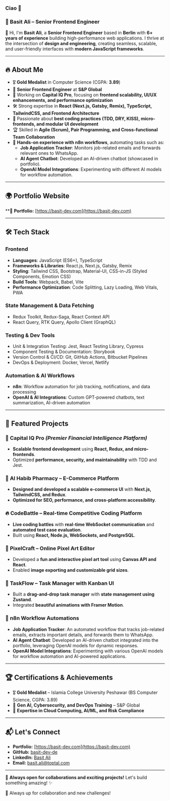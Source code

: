 ### Ciao 👋

### 🚀 Basit Ali – Senior Frontend Engineer

👋 Hi, I'm **Basit Ali**, a **Senior Frontend Engineer** based in **Berlin** with **6+ years of experience** building high-performance web applications. I thrive at the intersection of **design and engineering**, creating seamless, scalable, and user-friendly interfaces with **modern JavaScript frameworks**.

---

## 🔥 About Me

- 🎖 **Gold Medalist** in Computer Science (CGPA: **3.89**)
- 💼 **Senior Frontend Engineer** at **S&P Global**
- 🚀 Working on **Capital IQ Pro**, focusing on **frontend scalability, UI/UX enhancements, and performance optimization**
- 🛠 Strong expertise in **React (Next.js, Gatsby, Remix), TypeScript, TailwindCSS, and Frontend Architecture**
- 📌 Passionate about **best coding practices (TDD, DRY, KISS), micro-frontends, and modular UI development**
- 🏆 Skilled in **Agile (Scrum), Pair Programming, and Cross-functional Team Collaboration**
- 🔄 **Hands-on experience with n8n workflows**, automating tasks such as:
  - **Job Application Tracker**: Monitors job-related emails and forwards relevant ones to WhatsApp.
  - **AI Agent Chatbot**: Developed an AI-driven chatbot (showcased in portfolio).
  - **OpenAI Model Integrations**: Experimenting with different AI models for workflow automation.

---

## 🌍 Portfolio Website

**🔗 **Portfolio:** [https://basit-dev.com](https://basit-dev.com)

---

## 🛠 Tech Stack

### **Frontend**

- **Languages**: JavaScript (ES6+), TypeScript
- **Frameworks & Libraries**: React.js, Next.js, Gatsby, Remix
- **Styling**: Tailwind CSS, Bootstrap, Material-UI, CSS-in-JS (Styled Components, Emotion CSS)
- **Build Tools**: Webpack, Babel, Vite
- **Performance Optimization**: Code Splitting, Lazy Loading, Web Vitals, PWA

### **State Management & Data Fetching**

- Redux Toolkit, Redux-Saga, React Context API
- React Query, RTK Query, Apollo Client (GraphQL)

### **Testing & Dev Tools**

- Unit & Integration Testing: Jest, React Testing Library, Cypress
- Component Testing & Documentation: Storybook
- Version Control & CI/CD: Git, GitHub Actions, Bitbucket Pipelines
- DevOps & Deployment: Docker, Vercel, Netlify

### **Automation & AI Workflows**

- **n8n**: Workflow automation for job tracking, notifications, and data processing
- **OpenAI & AI Integrations**: Custom GPT-powered chatbots, text summarization, AI-driven automation

---

## 📌 Featured Projects

### 🚀 **Capital IQ Pro** _(Premier Financial Intelligence Platform)_

- **Scalable frontend development** using **React, Redux, and micro-frontends**.
- Optimized **performance, security, and maintainability** with TDD and Jest.

### 🛒 **Al Habib Pharmacy – E-Commerce Platform**

- **Designed and developed a scalable e-commerce UI** with **Next.js, TailwindCSS, and Redux**.
- **Optimized for SEO, performance, and cross-platform accessibility**.

### 🔥 **CodeBattle – Real-time Competitive Coding Platform**

- **Live coding battles** with **real-time WebSocket communication** and **automated test case evaluation**.
- Built using **React, Node.js, WebSockets, and PostgreSQL**.

### 🎨 **PixelCraft – Online Pixel Art Editor**

- Developed a **fun and interactive pixel art tool** using **Canvas API and React**.
- Enabled **image exporting and customizable grid sizes**.

### 📅 **TaskFlow – Task Manager with Kanban UI**

- Built a **drag-and-drop task manager** with **state management using Zustand**.
- Integrated **beautiful animations with Framer Motion**.

### 🔄 **n8n Workflow Automations**

- **Job Application Tracker**: An automated workflow that tracks job-related emails, extracts important details, and forwards them to WhatsApp.
- **AI Agent Chatbot**: Developed an AI-driven chatbot integrated into the portfolio, leveraging OpenAI models for dynamic responses.
- **OpenAI Model Integrations**: Experimenting with various OpenAI models for workflow automation and AI-powered applications.

---

## 🏆 Certifications & Achievements

- 🎖 **Gold Medalist** – Islamia College University Peshawar (BS Computer Science, CGPA: 3.89)
- 📜 **Gen AI, Cybersecurity, and DevOps Training** – S&P Global
- 🏅 **Expertise in Cloud Computing, AI/ML, and Risk Compliance**

---

## 📬 Let's Connect

- **Portfolio:** [https://basit-dev.com](https://basit-dev.com)
- **GitHub:** [basit-dev-de](https://github.com/basit-dev-de)
- **LinkedIn:** [Basit Ali](https://www.linkedin.com/in/basit-ali-b61425354)
- **Email:** [basit.ali@toptal.com](mailto:basit.ali@toptal.com)

---

🚀 **Always open for collaborations and exciting projects!** Let's build something amazing! ✨


🚀 Always up for collaboration and new challenges!
